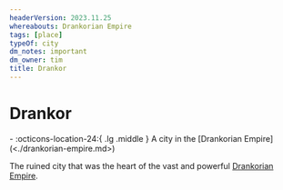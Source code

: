 ```yaml
---
headerVersion: 2023.11.25
whereabouts: Drankorian Empire
tags: [place]
typeOf: city
dm_notes: important
dm_owner: tim
title: Drankor
---
```

# Drankor
<div class="grid cards ext-narrow-margin ext-one-column" markdown>
-    :octicons-location-24:{ .lg .middle } A city in the [Drankorian Empire](<./drankorian-empire.md>)  
</div>


The ruined city that was the heart of the vast and powerful [Drankorian Empire](<./drankorian-empire.md>). 
